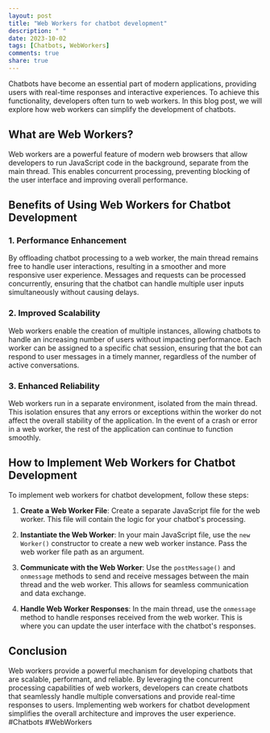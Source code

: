```yaml
---
layout: post
title: "Web Workers for chatbot development"
description: " "
date: 2023-10-02
tags: [Chatbots, WebWorkers]
comments: true
share: true
---
```


Chatbots have become an essential part of modern applications, providing users with real-time responses and interactive experiences. To achieve this functionality, developers often turn to web workers. In this blog post, we will explore how web workers can simplify the development of chatbots.

## What are Web Workers?

Web workers are a powerful feature of modern web browsers that allow developers to run JavaScript code in the background, separate from the main thread. This enables concurrent processing, preventing blocking of the user interface and improving overall performance.

## Benefits of Using Web Workers for Chatbot Development

### 1. Performance Enhancement

By offloading chatbot processing to a web worker, the main thread remains free to handle user interactions, resulting in a smoother and more responsive user experience. Messages and requests can be processed concurrently, ensuring that the chatbot can handle multiple user inputs simultaneously without causing delays.

### 2. Improved Scalability

Web workers enable the creation of multiple instances, allowing chatbots to handle an increasing number of users without impacting performance. Each worker can be assigned to a specific chat session, ensuring that the bot can respond to user messages in a timely manner, regardless of the number of active conversations.

### 3. Enhanced Reliability

Web workers run in a separate environment, isolated from the main thread. This isolation ensures that any errors or exceptions within the worker do not affect the overall stability of the application. In the event of a crash or error in a web worker, the rest of the application can continue to function smoothly.

## How to Implement Web Workers for Chatbot Development

To implement web workers for chatbot development, follow these steps:

1. **Create a Web Worker File**: Create a separate JavaScript file for the web worker. This file will contain the logic for your chatbot's processing.

2. **Instantiate the Web Worker**: In your main JavaScript file, use the `new Worker()` constructor to create a new web worker instance. Pass the web worker file path as an argument.

3. **Communicate with the Web Worker**: Use the `postMessage()` and `onmessage` methods to send and receive messages between the main thread and the web worker. This allows for seamless communication and data exchange.

4. **Handle Web Worker Responses**: In the main thread, use the `onmessage` method to handle responses received from the web worker. This is where you can update the user interface with the chatbot's responses.

## Conclusion

Web workers provide a powerful mechanism for developing chatbots that are scalable, performant, and reliable. By leveraging the concurrent processing capabilities of web workers, developers can create chatbots that seamlessly handle multiple conversations and provide real-time responses to users. Implementing web workers for chatbot development simplifies the overall architecture and improves the user experience. #Chatbots #WebWorkers